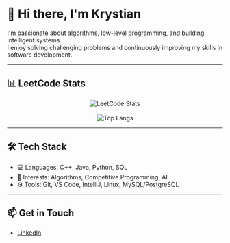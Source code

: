 # 👋 Hi there, I'm  Krystian

I'm passionate about algorithms, low-level programming, and building intelligent systems.  
I enjoy solving challenging problems and continuously improving my skills in software development.

---

## 📊 LeetCode Stats
<div align="center">

  <img src="https://leetcard.jacoblin.cool/krajsuu?ext=contest&theme=dark&font=Fira+Code" alt="LeetCode Stats" />
  <br><br>

  <img src="https://github-readme-stats.vercel.app/api/top-langs/?username=krajsuu&layout=compact&theme=dark" alt="Top Langs" />

</div>

---

## 🛠️ Tech Stack

- 💻 Languages: C++, Java, Python, SQL
- 🧠 Interests: Algorithms, Competitive Programming, AI
- ⚙️ Tools: Git, VS Code, IntelliJ, Linux, MySQL/PostgreSQL

---

## 📫 Get in Touch

- [LinkedIn](https://www.linkedin.com/in/krystian-ziaja/)   
<!--
**Krajsuu/krajsuu** is a ✨ _special_ ✨ repository because its `README.md` (this file) appears on your GitHub profile.

Here are some ideas to get you started:

- 🔭 I’m currently working on ...
- 🌱 I’m currently learning ...
- 👯 I’m looking to collaborate on ...
- 🤔 I’m looking for help with ...
- 💬 Ask me about ...
- 📫 How to reach me: ...
- 😄 Pronouns: ...
- ⚡ Fun fact: ...
-->
